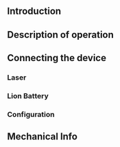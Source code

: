 
## Introduction

## Description of operation
## Connecting the device
### Laser
### Lion Battery
### Configuration
## Mechanical Info
